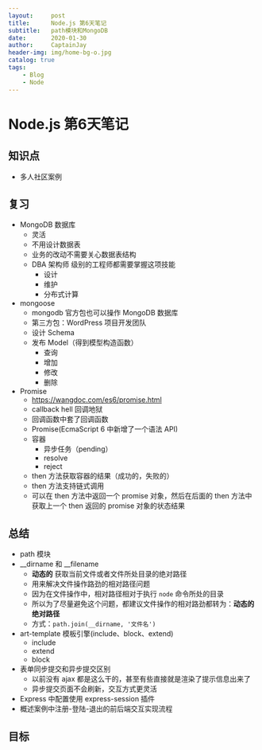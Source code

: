 ```yaml
---
layout:     post
title:      Node.js 第6天笔记
subtitle:   path模块和MongoDB
date:       2020-01-30
author:     CaptainJay
header-img: img/home-bg-o.jpg
catalog: true
tags:
    - Blog
    - Node
---
```


# Node.js 第6天笔记

## 知识点

- 多人社区案例


## 复习

- MongoDB 数据库
  + 灵活
  + 不用设计数据表
  + 业务的改动不需要关心数据表结构
  + DBA 架构师 级别的工程师都需要掌握这项技能
    * 设计
    * 维护
    * 分布式计算
- mongoose
  + mongodb 官方包也可以操作 MongoDB 数据库
  + 第三方包：WordPress 项目开发团队
  + 设计 Schema
  + 发布 Model（得到模型构造函数）
    * 查询
    * 增加
    * 修改
    * 删除
- Promise
  + https://wangdoc.com/es6/promise.html
  + callback hell 回调地狱
  + 回调函数中套了回调函数
  + Promise(EcmaScript 6 中新增了一个语法 API)
  + 容器
    * 异步任务（pending）
    * resolve
    * reject
  + then 方法获取容器的结果（成功的，失败的）
  + then 方法支持链式调用
  + 可以在 then 方法中返回一个 promise 对象，然后在后面的 then 方法中获取上一个 then 返回的 promise 对象的状态结果


## 总结

- path 模块
- __dirname 和 __filename
  + **动态的** 获取当前文件或者文件所处目录的绝对路径
  + 用来解决文件操作路劲的相对路径问题
  + 因为在文件操作中，相对路径相对于执行 `node` 命令所处的目录
  + 所以为了尽量避免这个问题，都建议文件操作的相对路劲都转为：**动态的绝对路径**
  + 方式：`path.join(__dirname, '文件名')`
- art-template 模板引擎(include、block、extend)
  + include
  + extend
  + block
- 表单同步提交和异步提交区别
  + 以前没有 ajax 都是这么干的，甚至有些直接就是渲染了提示信息出来了
  + 异步提交页面不会刷新，交互方式更灵活
- Express 中配置使用 express-session 插件
- 概述案例中注册-登陆-退出的前后端交互实现流程

## 目标
